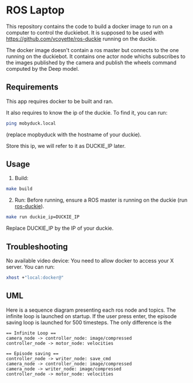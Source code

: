 # ROS Laptop

This repository contains the code to build a docker image to run on a computer to control the duckiebot. It is supposed to be used with https://github.com/vcoyette/ros-duckie running on the duckie.

The docker image doesn't contain a ros master but connects to the one running on the duckiebot. It contains one actor node whichs subscribes to the images published by the camera and publish the wheels command computed by the Deep model.

## Requirements
This app requires docker to be built and ran. 

It also requires to know the ip of the duckie.
To find it, you can run:
```bash 
ping mobyduck.local
```
(replace mopbyduck with the hostname of your duckie).

Store this ip, we will refer to it as DUCKIE_IP later.

## Usage

1. Build:
```bash
make build
```

2. Run:
Before running, ensure a ROS master is running on the duckie (run [ros-duckie](https://github.com/vcoyette/ros-duckie)).

```bash
make run duckie_ip=DUCKIE_IP
```
Replace DUCKIE_IP by the IP of your duckie.

## Troubleshooting
No available video device:
You need to allow docker to access your X server. You can run:

```bash
xhost +"local:docker@"
```

## UML

Here is a sequence diagram presenting each ros node and topics.
The infinite loop is launched on startup. If the user press enter, the episode saving loop is launched for 500 timesteps. The only difference is the 

``` plantuml
== Infinite Loop ==
camera_node -> controller_node: image/compressed
controller_node -> motor_node: velocities  
 
== Episode saving ==
controller_node -> writer_node: save_cmd
camera_node -> controller_node: image/compressed
camera_node -> writer_node: image/compressed
controller_node -> motor_node: velocities  
```
